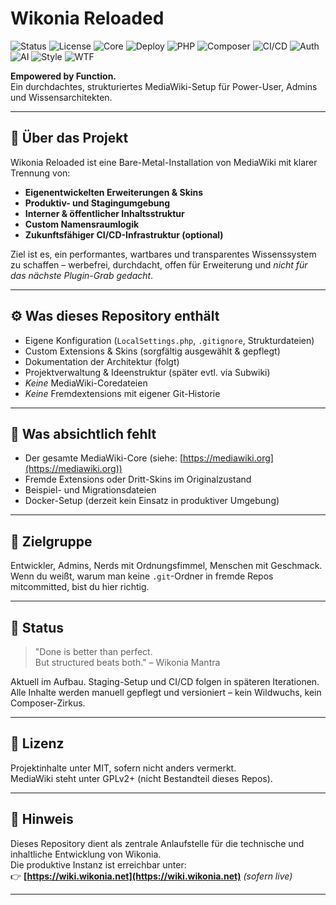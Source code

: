 # Wikonia Reloaded
![Status](https://img.shields.io/badge/status-rebuilding-yellow)
![License](https://img.shields.io/badge/license-MIT-blue.svg)
![Core](https://img.shields.io/badge/core-MediaWiki_1.41-lightgrey)
![Deploy](https://img.shields.io/badge/deploy-Bare--Metal-brightgreen)
![PHP](https://img.shields.io/badge/php-8.4-blueviolet)
![Composer](https://img.shields.io/badge/composer-not_used-critical)
![CI/CD](https://img.shields.io/badge/CI/CD-manual-orange)
![Auth](https://img.shields.io/badge/auth-local_only-lightblue)
![AI](https://img.shields.io/badge/AI%20generated-hell%20no-red)
![Style](https://img.shields.io/badge/style-custom_darkmode-informational)
![WTF](https://img.shields.io/badge/WTFPL-nope-black)

<!-- 
![Wikonia Logo](wikonia-assets/banner/banner.svg)
-->


**Empowered by Function.**  
Ein durchdachtes, strukturiertes MediaWiki-Setup für Power-User, Admins und Wissensarchitekten.

---

## 🧠 Über das Projekt

Wikonia Reloaded ist eine Bare-Metal-Installation von MediaWiki mit klarer Trennung von:

- **Eigenentwickelten Erweiterungen & Skins**
- **Produktiv- und Stagingumgebung**
- **Interner & öffentlicher Inhaltsstruktur**
- **Custom Namensraumlogik**
- **Zukunftsfähiger CI/CD-Infrastruktur (optional)**

Ziel ist es, ein performantes, wartbares und transparentes Wissenssystem zu schaffen – werbefrei, durchdacht, offen für Erweiterung und *nicht für das nächste Plugin-Grab gedacht*.

---

## ⚙️ Was dieses Repository enthält

- Eigene Konfiguration (`LocalSettings.php`, `.gitignore`, Strukturdateien)
- Custom Extensions & Skins (sorgfältig ausgewählt & gepflegt)
- Dokumentation der Architektur (folgt)
- Projektverwaltung & Ideenstruktur (später evtl. via Subwiki)
- *Keine* MediaWiki-Coredateien
- *Keine* Fremdextensions mit eigener Git-Historie

---

## 🚫 Was absichtlich fehlt

- Der gesamte MediaWiki-Core (siehe: [https://mediawiki.org](https://mediawiki.org))
- Fremde Extensions oder Dritt-Skins im Originalzustand
- Beispiel- und Migrationsdateien
- Docker-Setup (derzeit kein Einsatz in produktiver Umgebung)

---

## 🧭 Zielgruppe

Entwickler, Admins, Nerds mit Ordnungsfimmel, Menschen mit Geschmack.  
Wenn du weißt, warum man keine `.git`-Ordner in fremde Repos mitcommitted, bist du hier richtig.

---

## 🏁 Status

> "Done is better than perfect.  
> But structured beats both." – Wikonia Mantra

Aktuell im Aufbau. Staging-Setup und CI/CD folgen in späteren Iterationen.  
Alle Inhalte werden manuell gepflegt und versioniert – kein Wildwuchs, kein Composer-Zirkus.

---

## 🤝 Lizenz

Projektinhalte unter MIT, sofern nicht anders vermerkt.  
MediaWiki steht unter GPLv2+ (nicht Bestandteil dieses Repos).

---

## 📌 Hinweis

Dieses Repository dient als zentrale Anlaufstelle für die technische und inhaltliche Entwicklung von Wikonia.  
Die produktive Instanz ist erreichbar unter:  
👉 **[https://wiki.wikonia.net](https://wiki.wikonia.net)** *(sofern live)*

---

